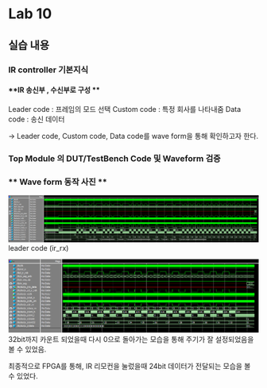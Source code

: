 # Lab 10
## 실습 내용
### **IR controller 기본지식**
#### **IR 송신부 , 수신부로 구성 **
Leader code : 프레임의 모드 선택
Custom code : 특정 회사를 나타내줌
Data code : 송신 데이터

-> Leader code, Custom code, Data code를  wave form을 통해 확인하고자 한다. 

### **Top Module 의 DUT/TestBench Code 및 Waveform 검증**
### ** Wave form 동작 사진 **
![](https://github.com/Beakyewon/logic-design/blob/master/practice10/graph.PNG)leader code (ir_rx)

![](https://github.com/Beakyewon/logic-design/blob/master/practice10/GRAPH%20B.PNG)
32bit까지 카운트 되었을때 다시 0으로 돌아가는 모습을 통해
주기가 잘 설정되었음을 볼 수 있었음. 

최종적으로 FPGA를 통해, IR 리모컨을 눌렀을때 24bit 데이터가 전달되는 모습을 볼 수 있었다.
<!--stackedit_data:
eyJoaXN0b3J5IjpbLTYyMTg1MzU0NiwtMTE0MjIyNjkzMywxNT
YwNDAzNDk4LC05NjUwODgwNTddfQ==
-->